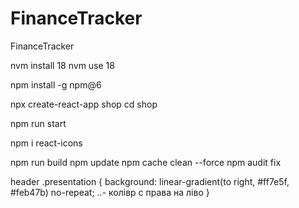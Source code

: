 # FinanceTracker
FinanceTracker



nvm install 18
nvm use 18

npm install -g npm@6

npx create-react-app shop
cd shop

npm run start


npm i react-icons

npm run build
npm update
npm cache clean --force
npm audit fix


header .presentation {
  background: linear-gradient(to right, #ff7e5f, #feb47b) no-repeat; ..- колівр с права на ліво
}